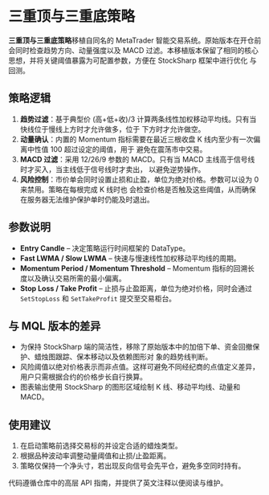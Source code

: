 # 三重顶与三重底策略

**三重顶与三重底策略**移植自同名的 MetaTrader 智能交易系统。原始版本在开仓前会同时检查趋势方向、动量强度以及
MACD 过滤。本移植版本保留了相同的核心思想，并将关键阈值暴露为可配置参数，方便在 StockSharp 框架中进行优化
与回测。

## 策略逻辑

1. **趋势过滤**：基于典型价 (高+低+收)/3 计算两条线性加权移动平均线。只有当快线位于慢线上方时才允许做多，位于
   下方时才允许做空。
2. **动量确认**：内置的 Momentum 指标需要在最近三根收盘 K 线内至少有一次偏离中性值 100 超过设定的阈值，用于
   避免在震荡市中交易。
3. **MACD 过滤**：采用 12/26/9 参数的 MACD。只有当 MACD 主线高于信号线时才买入，当主线低于信号线时才卖出，
   以避免逆势操作。
4. **风险控制**：市价单会同时设置止损和止盈，单位为绝对价格。参数可以设为 0 来禁用。策略在每根完成 K 线时也
   会检查价格是否触及这些阈值，从而确保在服务器无法维护保护单时仍能及时退出。

## 参数说明

- **Entry Candle** – 决定策略运行时间框架的 DataType。
- **Fast LWMA / Slow LWMA** – 快速与慢速线性加权移动平均线的周期。
- **Momentum Period / Momentum Threshold** – Momentum 指标的回溯长度以及确认交易所需的最小偏离。
- **Stop Loss / Take Profit** – 止损与止盈距离，单位为绝对价格，同时会通过 `SetStopLoss` 和 `SetTakeProfit`
  提交至交易柜台。

## 与 MQL 版本的差异

- 为保持 StockSharp 端的简洁性，移除了原始版本中的加倍下单、资金回撤保护、蜡烛图跟踪、保本移动以及依赖图形对
  象的趋势线判断。
- 风险阈值以绝对价格表示而非点值。这样可避免不同经纪商的点值定义差异，用户只需根据合约的价格步长自行换算。
- 图表输出使用 StockSharp 的图形区域绘制 K 线、移动平均线、动量和 MACD。

## 使用建议

1. 在启动策略前选择交易标的并设定合适的蜡烛类型。
2. 根据品种波动率调整动量阈值和止损/止盈距离。
3. 策略仅保持一个净头寸，若出现反向信号会先平仓，避免多空同时持有。

代码遵循仓库中的高层 API 指南，并提供了英文注释以便阅读与维护。
